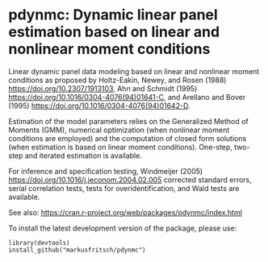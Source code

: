 # pdynmc: Dynamic linear panel estimation based on linear and nonlinear moment conditions

Linear dynamic panel data modeling based on linear and nonlinear moment conditions 
as proposed by Holtz-Eakin, Newey, and Rosen (1988) https://doi.org/10.2307/1913103, 
Ahn and Schmidt (1995) https://doi.org/10.1016/0304-4076(94)01641-C, and 
Arellano and Bover (1995) https://doi.org/10.1016/0304-4076(94)01642-D.

Estimation of the model parameters relies on the Generalized Method of Moments (GMM),
numerical optimization (when nonlinear moment conditions are employed) and the
computation of closed form solutions (when estimation is based on linear moment 
conditions). One-step, two-step and iterated estimation is available.

For inference and specification testing, Windmeijer (2005) https://doi.org/10.1016/j.jeconom.2004.02.005 
corrected standard errors, serial correlation tests, tests for overidentification, 
and Wald tests are available.

See also: https://cran.r-project.org/web/packages/pdynmc/index.html

To install the latest development version of the package, please use:
```{r}
library(devtools)
install_github("markusfritsch/pdynmc")
```
